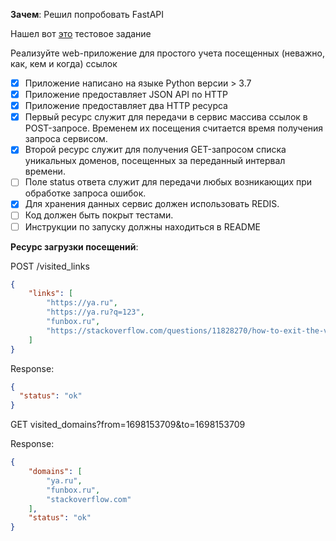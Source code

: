 **Зачем**: Решил попробовать FastAPI

Нашел вот [это](https://funbox.ru/q/python.pdf) тестовое задание


Реализуйте web-приложение для простого учета посещенных (неважно, как, кем и когда) ссылок

- [x] Приложение написано на языке Python версии > 3.7
- [x] Приложение предоставляет JSON API по HTTP
- [x] Приложение предоставляет два HTTP ресурса
- [x] Первый ресурс служит для передачи в сервис массива ссылок в POST-запросе. Временем их посещения считается время получения запроса сервисом.
- [x] Второй ресурс служит для получения GET-запросом списка уникальных доменов, посещенных за переданный интервал времени.
- [ ] Поле status ответа служит для передачи любых возникающих при обработке запроса ошибок.
- [x] Для хранения данных сервис должен использовать REDIS.
- [ ] Код должен быть покрыт тестами.
- [ ] Инструкции по запуску должны находиться в README

**Ресурс загрузки посещений**:

POST /visited_links

```json
{
    "links": [
        "https://ya.ru",
        "https://ya.ru?q=123",
        "funbox.ru",
        "https://stackoverflow.com/questions/11828270/how-to-exit-the-vim-editor"
    ]
}
```

Response:

```json
{
  "status": "ok"
}
```

GET visited_domains?from=1698153709&to=1698153709

Response:

```json
{
    "domains": [
        "ya.ru",
        "funbox.ru",
        "stackoverflow.com"
    ],
    "status": "ok"
}
```

